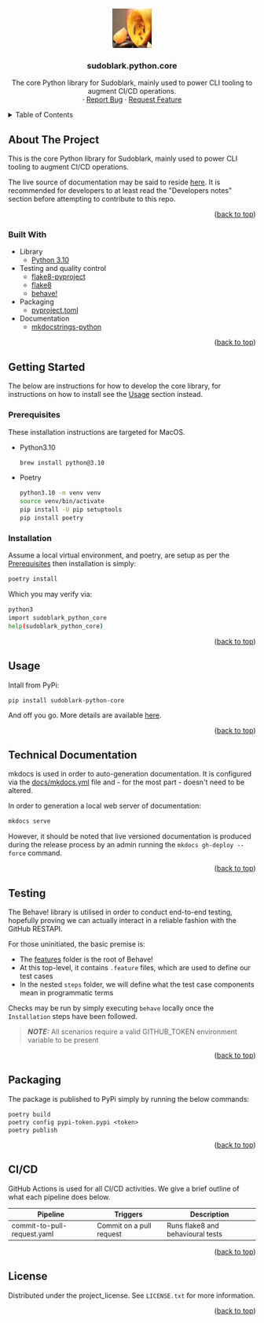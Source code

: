 <!-- PROJECT LOGO -->
<br />
<div align="center">
  <a href="https://github.com/sudoblark/sudoblark.python.core">
    <img src="./docs/logo.jpg" alt="Logo" width="80" height="80">
  </a>

<h3 align="center">sudoblark.python.core</h3>

  <p align="center">
    The core Python library for Sudoblark, mainly used to power CLI tooling to augment CI/CD operations.
    <br>
    &middot;
    <a href="https://github.com/sudoblark/sudoblark.python.core/issues/new?labels=bug&template=bug-report---.md">Report Bug</a>
    &middot;
    <a href="https://github.com/sudoblark/sudoblark.python.core/issues/new?labels=enhancement&template=feature-request---.md">Request Feature</a>
  </p>
</div>

<!-- TABLE OF CONTENTS -->
<details>
  <summary>Table of Contents</summary>
  <ol>
    <li>
      <a href="#about-the-project">About The Project</a>
      <ul>
        <li><a href="#built-with">Built With</a></li>
      </ul>
    </li>
    <li>
      <a href="#getting-started">Getting Started</a>
      <ul>
        <li><a href="#prerequisites">Prerequisites</a></li>
        <li><a href="#installation">Installation</a></li>
      </ul>
    </li>
    <li><a href="#usage">Usage</a></li>
    <li><a href="#technical-documentation">Technical Documentation</a></li>
    <li><a href="#testing">Testing</a></li>
    <li><a href="#packaging">Packaging</a></li>
    <li><a href="#cicd">CI/CD</a></li>
    <li><a href="#license">License</a></li>
    <li><a href="#contact">Contact</a></li>
  </ol>
</details>

<!-- ABOUT THE PROJECT -->
## About The Project

This is the core Python library for Sudoblark, mainly used to power CLI tooling
to augment CI/CD operations.

The live source of documentation may be said to reside [here](https://sudoblark.github.io/sudoblark.python.core/). It
is recommended for developers to at least read the "Developers notes" section
before attempting to contribute to this repo.

<p align="right">(<a href="#readme-top">back to top</a>)</p>

### Built With

* Library
  * [Python 3.10](https://docs.python.org/3.10/)
* Testing and quality control
  * [flake8-pyproject](https://pypi.org/project/Flake8-pyproject/)
  * [flake8](https://flake8.pycqa.org/en/latest/)
  * [behave!](https://behave.readthedocs.io/en/latest/)
* Packaging
  * [pyproject.toml](https://packaging.python.org/en/latest/guides/writing-pyproject-toml/)
* Documentation
  * [mkdocstrings-python](https://mkdocstrings.github.io/python/)

<p align="right">(<a href="#readme-top">back to top</a>)</p>

<!-- GETTING STARTED -->
## Getting Started

The below are instructions for how to develop the core library,
for instructions on how to install see the <a href="#usage">Usage</a>
section instead.

### Prerequisites

These installation instructions are targeted for MacOS.

* Python3.10
    ```sh
    brew install python@3.10
    ```
* Poetry
  ```sh
  python3.10 -m venv venv
  source venv/bin/activate
  pip install -U pip setuptools
  pip install poetry
  ```

### Installation

Assume a local virtual environment, and poetry, are setup as per
the <a href="#prerequisites">Prerequisites</a> then installation
is simply:

```sh
poetry install
```

Which you may verify via:

```sh
python3
import sudoblark_python_core
help(sudoblark_python_core)
```

<p align="right">(<a href="#readme-top">back to top</a>)</p>


<!-- USAGE EXAMPLES -->
## Usage

Intall from PyPi:

```shell
pip install sudoblark-python-core
```

And off you go. More details are available [here](https://sudoblark.github.io/sudoblark.python.core/).

<p align="right">(<a href="#readme-top">back to top</a>)</p>

<!-- TECHNICAL DOCUMENTATION -->
## Technical Documentation

mkdocs is used in order to auto-generation documentation. It is configured via
the [docs/mkdocs.yml](./docs/mkdocs.yml) file and - for the most part - doesn't
need to be altered.

In order to generation a local web server of documentation:

```sh
mkdocs serve
```

However, it should be noted that live versioned documentation is produced during
the release process by an admin running the `mkdocs gh-deploy --force` command.

<p align="right">(<a href="#readme-top">back to top</a>)</p>

<!-- Testing -->
## Testing

The Behave! library is utilised in order to conduct end-to-end testing, hopefully proving
we can actually interact in a reliable fashion with the GitHub RESTAPI.

For those uninitiated, the basic premise is:
- The [features](features) folder is the root of Behave!
- At this top-level, it contains `.feature` files, which are used to define our test cases
- In the nested `steps` folder, we will define what the test case components mean in programmatic terms

Checks may be run by simply executing `behave` locally once the `Installation` steps have been followed.

> **_NOTE:_**  All scenarios require a valid GITHUB_TOKEN environment variable to be present

<p align="right">(<a href="#readme-top">back to top</a>)</p>

<!-- Packaging -->
## Packaging

The package is published to PyPi simply by running the below commands:

```shell
poetry build
poetry config pypi-token.pypi <token>
poetry publish
```

<p align="right">(<a href="#readme-top">back to top</a>)</p>

<!-- CI/CD -->
## CI/CD

GitHub Actions is used for all CI/CD activities. We give a brief outline of what
each pipeline does below.

| Pipeline                    | Triggers                 | Description                       |
|-----------------------------|--------------------------|-----------------------------------|
| commit-to-pull-request.yaml | Commit on a pull request | Runs flake8 and behavioural tests |


<p align="right">(<a href="#readme-top">back to top</a>)</p>

<!-- LICENSE -->
## License

Distributed under the project_license. See `LICENSE.txt` for more information.

<p align="right">(<a href="#readme-top">back to top</a>)</p>